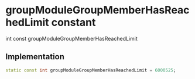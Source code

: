 


# groupModuleGroupMemberHasReachedLimit constant







int const groupModuleGroupMemberHasReachedLimit
  







## Implementation

```dart
static const int groupModuleGroupMemberHasReachedLimit = 6000525;
```







